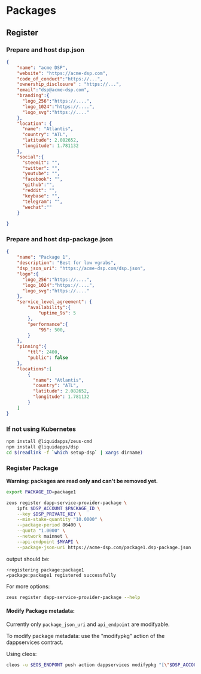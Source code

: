 Packages
========

## Register
### Prepare and host dsp.json 
```JSON
{
    "name": "acme DSP",
    "website": "https://acme-dsp.com",
    "code_of_conduct":"https://...",
    "ownership_disclosure" : "https://...",
    "email":"dsp@acme-dsp.com",
    "branding":{
      "logo_256":"https://....",
      "logo_1024":"https://....",
      "logo_svg":"https://...."
    },
    "location": {
      "name": "Atlantis",
      "country": "ATL",
      "latitude": 2.082652,
      "longitude": 1.781132
    },
    "social":{
      "steemit": "",
      "twitter": "",
      "youtube": "",
      "facebook": "",
      "github":"",
      "reddit": "",
      "keybase": "",
      "telegram": "",
      "wechat":""      
    }
    
}

```
### Prepare and host dsp-package.json 
```JSON
{
    "name": "Package 1",
    "description": "Best for low vgrabs",
    "dsp_json_uri": "https://acme-dsp.com/dsp.json",
    "logo":{
      "logo_256":"https://....",
      "logo_1024":"https://....",
      "logo_svg":"https://...."
    },
    "service_level_agreement": {
        "availability":{
            "uptime_9s": 5
        },
        "performance":{
            "95": 500,
        }
    },
    "pinning":{
        "ttl": 2400,
        "public": false
    },
    "locations":[
        {
          "name": "Atlantis",
          "country": "ATL",
          "latitude": 2.082652,
          "longitude": 1.781132
        }
    ]
}
```
### If not using Kubernetes
```bash
npm install @liquidapps/zeus-cmd
npm install @liquidapps/dsp
cd $(readlink -f `which setup-dsp` | xargs dirname)
```
### Register Package

**Warning: packages are read only and can't be removed yet.**

```bash
export PACKAGE_ID=package1

zeus register dapp-service-provider-package \
    ipfs $DSP_ACCOUNT $PACKAGE_ID \
    --key $DSP_PRIVATE_KEY \
    --min-stake-quantity "10.0000" \
    --package-period 86400 \
    --quota "1.0000" \
    --network mainnet \
    --api-endpoint $MYAPI \
    --package-json-uri https://acme-dsp.com/package1.dsp-package.json
```

output should be:
```
⚡registering package:package1
✔️package:package1 registered successfully
```

For more options:
```bash
zeus register dapp-service-provider-package --help 
```

#### Modify Package metadata:
Currently only `package_json_uri` and `api_endpoint` are modifyable.

To modify package metadata: use the "modifypkg" action of the dappservices contract.

Using cleos:
```bash
cleos -u $EOS_ENDPONT push action dappservices modifypkg "[\"$DSP_ACCOUNT\",\"$PACKAGE_ID\",\"ipfsservice1\",\"$MYAPI\",\"https://acme-dsp.com/modified-package1.dsp-package.json\"]" -p $DSP_ACCOUNT@active
```